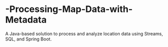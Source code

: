 # -Processing-Map-Data-with-Metadata
A Java-based solution to process and analyze location data using Streams, SQL, and Spring Boot.
